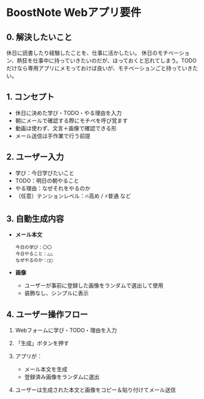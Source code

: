 # BoostNote Webアプリ要件

## 0. 解決したいこと
休日に読書したり経験したことを、仕事に活かしたい。
休日のモチベーション、熱狂を仕事中に持っていきたいのだが、ほっておくと忘れてしまう。TODOだけなら専用アプリにメモっておけば良いが、モチベーションごと持っていきたい。

## 1. コンセプト

* 休日に決めた学び・TODO・やる理由を入力
* 朝にメールで確認する際にモチベを呼び覚ます
* 動画は使わず、文言＋画像で確認できる形
* メール送信は手作業で行う前提

## 2. ユーザー入力

* 学び：今日学びたいこと
* TODO：明日の朝やること
* やる理由：なぜそれをやるのか
* （任意）テンションレベル：🔥高め / ⚡普通 など

## 3. 自動生成内容

* **メール本文**

  ```
  今日の学び：〇〇
  今日やること：△△
  なぜやるのか：□□
  ```
* **画像**

  * ユーザーが事前に登録した画像をランダムで選出して使用
  * 装飾なし、シンプルに表示

## 4. ユーザー操作フロー

1. Webフォームに学び・TODO・理由を入力
2. 「生成」ボタンを押す
3. アプリが：

   * メール本文を生成
   * 登録済み画像をランダムに選出
4. ユーザーは生成された本文と画像をコピー＆貼り付けてメール送信
